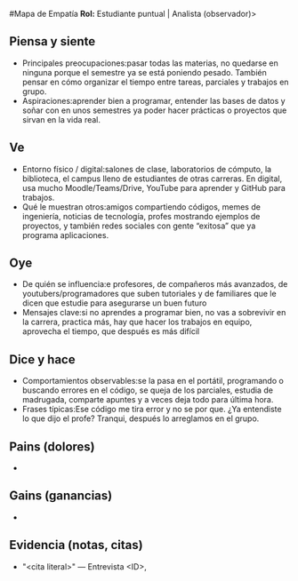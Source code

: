 #Mapa de Empatía
**Rol:** Estudiante puntual | Analista (observador)>

## Piensa y siente
- Principales preocupaciones:pasar todas las materias, no quedarse en ninguna porque el semestre ya se está poniendo pesado. También pensar en cómo organizar el tiempo entre tareas, parciales y trabajos en grupo.
- Aspiraciones:aprender bien a programar, entender las bases de datos y soñar con en unos semestres ya poder hacer prácticas o proyectos que sirvan en la vida real.

## Ve
- Entorno físico / digital:salones de clase, laboratorios de cómputo, la biblioteca, el campus lleno de estudiantes de otras carreras. En digital, usa mucho Moodle/Teams/Drive, YouTube para aprender y GitHub para trabajos.
- Qué le muestran otros:amigos compartiendo códigos, memes de ingeniería, noticias de tecnología, profes mostrando ejemplos de proyectos, y también redes sociales con gente “exitosa” que ya programa aplicaciones.

## Oye
- De quién se influencia:e profesores, de compañeros más avanzados, de youtubers/programadores que suben tutoriales y de familiares que le dicen que estudie para asegurarse un buen futuro
- Mensajes clave:si no aprendes a programar bien, no vas a sobrevivir en la carrera, practica más, hay que hacer los trabajos en equipo, aprovecha el tiempo, que después es más difícil

## Dice y hace
- Comportamientos observables:se la pasa en el portátil, programando o buscando errores en el código, se queja de los parciales, estudia de madrugada, comparte apuntes y a veces deja todo para última hora.
- Frases típicas:Ese código me tira error y no se por que.
¿Ya entendiste lo que dijo el profe?
Tranqui, después lo arreglamos en el grupo.

## Pains (dolores)
- 

## Gains (ganancias)
- 

## Evidencia (notas, citas)
- "\<cita literal>" — Entrevista \<ID>, <fecha>
